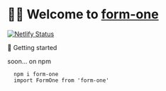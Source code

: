 # 👋🏻 Welcome to [form-one](https://form-one.netlify.app)

<div class="space" />

[![Netlify Status](https://api.netlify.com/api/v1/badges/c3260d51-e38a-43f1-bcac-12ae164fd9da/deploy-status)](https://app.netlify.com/sites/form-one/deploys)

<div class="subheading">🚀 Getting started</div>

<div class="space" />

 soon... on npm

```
  npm i form-one
  import FormOne from 'form-one'

```
